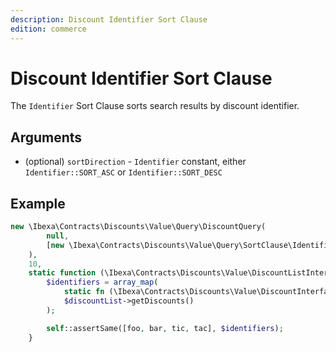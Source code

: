 ```yaml
---
description: Discount Identifier Sort Clause
edition: commerce
---
```


# Discount Identifier Sort Clause

The `Identifier` Sort Clause sorts search results by discount identifier.

## Arguments

- (optional) `sortDirection` - `Identifier` constant, either `Identifier::SORT_ASC` or `Identifier::SORT_DESC`

## Example

``` php
new \Ibexa\Contracts\Discounts\Value\Query\DiscountQuery(
        null,
        [new \Ibexa\Contracts\Discounts\Value\Query\SortClause\Identifier(AbstractSortClause::SORT_DESC)],
    ),
    10,
    static function (\Ibexa\Contracts\Discounts\Value\DiscountListInterface $discountList): void {
        $identifiers = array_map(
            static fn (\Ibexa\Contracts\Discounts\Value\DiscountInterface $discount): string => $discount->getIdentifier(),
            $discountList->getDiscounts()
        );

        self::assertSame([foo, bar, tic, tac], $identifiers);
    }
```
